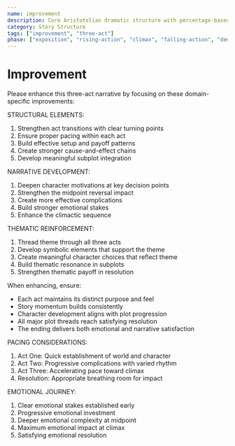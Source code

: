 ```yaml
---
name: improvement
description: Core Aristotelian dramatic structure with percentage-based story stages and character elements
category: Story Structure
tags: ["improvement", "three-act"]
phase: ["exposition", "rising-action", "climax", "falling-action", "denouement"]
---
```


# Improvement

Please enhance this three-act narrative by focusing on these domain-specific improvements:

STRUCTURAL ELEMENTS:

1. Strengthen act transitions with clear turning points
2. Ensure proper pacing within each act
3. Build effective setup and payoff patterns
4. Create stronger cause-and-effect chains
5. Develop meaningful subplot integration

NARRATIVE DEVELOPMENT:

1. Deepen character motivations at key decision points
2. Strengthen the midpoint reversal impact
3. Create more effective complications
4. Build stronger emotional stakes
5. Enhance the climactic sequence

THEMATIC REINFORCEMENT:

1. Thread theme through all three acts
2. Develop symbolic elements that support the theme
3. Create meaningful character choices that reflect theme
4. Build thematic resonance in subplots
5. Strengthen thematic payoff in resolution

When enhancing, ensure:

- Each act maintains its distinct purpose and feel
- Story momentum builds consistently
- Character development aligns with plot progression
- All major plot threads reach satisfying resolution
- The ending delivers both emotional and narrative satisfaction

PACING CONSIDERATIONS:

1. Act One: Quick establishment of world and character
2. Act Two: Progressive complications with varied rhythm
3. Act Three: Accelerating pace toward climax
4. Resolution: Appropriate breathing room for impact

EMOTIONAL JOURNEY:

1. Clear emotional stakes established early
2. Progressive emotional investment
3. Deeper emotional complexity at midpoint
4. Maximum emotional impact at climax
5. Satisfying emotional resolution
